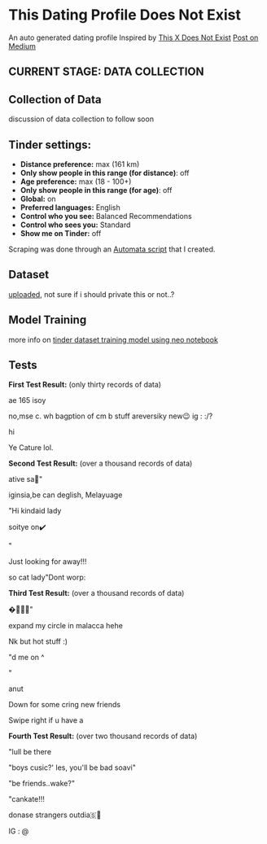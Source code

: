 # This Dating Profile Does Not Exist
An auto generated dating profile
Inspired by [This X Does Not Exist](https://thisxdoesnotexist.com/)
[Post on Medium](https://medium.com/@fawxyz/creating-synthetic-dating-profiles-using-machine-learning-82e18f9bc980)

## **CURRENT STAGE: DATA COLLECTION**

## Collection of Data
discussion of data collection to follow soon

## Tinder settings:
- **Distance preference:** max (161 km)
- **Only show people in this range (for distance)**: off
- **Age preference:** max (18 - 100+)
- **Only show people in this range (for age)**: off
- **Global:** on
- **Preferred languages:** English
- **Control who you see:** Balanced Recommendations
- **Control who sees you:** Standard 
- **Show me on Tinder:** off

Scraping was done through an [Automata script](https://automa.site/workflow/XMh5OA7NPf4pIrV3hy0G_) that I created.

## 

## Dataset
[uploaded](https://github.com/faw01/this-dating-profile-does-not-exist/blob/main/tinder_dataset_raw.txt), not sure if i should private this or not..?

## Model Training
more info on [tinder dataset training model using neo notebook](https://github.com/faw01/this-dating-profile-does-not-exist/blob/main/notebooks/tinder%20dataset%20training%20model%20using%20neo.ipynb)

## Tests
**First Test Result:** (only thirty records of data)

ae  165  isoy 	

no,mse c. wh bagption of cm b stuff areversiky new😉 ig : :/?	

hi	

Ye Cature lol.	


**Second Test Result:** (over a thousand records of data)

ative sa🤪"

iginsia,be can deglish, Melayuage

"Hi kindaid lady

soitye on✔️

"

Just looking for away!!!

so cat lady"Dont worp:

**Third Test Result:** (over a thousand records of data)

�️🎾🏌🏼"

expand my circle in malacca hehe

Nk but hot stuff :)

"d me on ^

"

anut

Down for some cring new friends

Swipe right if u have a

**Fourth Test Result:** (over two thousand records of data)

"lull be there

"boys cusic?' les, you'll be bad soavi"

"be friends..wake?"

"cankate!!!

donase strangers outdia🇸🦋

IG : @



